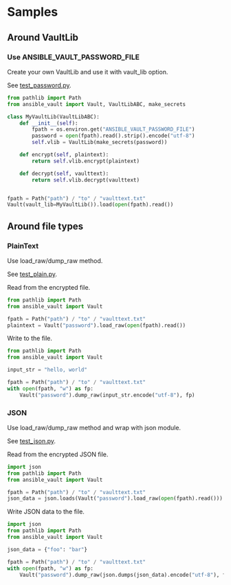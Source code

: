 # Samples

## Around VaultLib

### Use ANSIBLE\_VAULT\_PASSWORD\_FILE

Create your own VaultLib and use it with vault\_lib option.

See [test\_password.py](https://github.com/tomoh1r/ansible-vault/blob/master/test/sample_vault/test_password.py).

```python
from pathlib import Path
from ansible_vault import Vault, VaultLibABC, make_secrets

class MyVaultLib(VaultLibABC):
    def __init__(self):
        fpath = os.environ.get("ANSIBLE_VAULT_PASSWORD_FILE")
        password = open(fpath).read().strip().encode("utf-8")
        self.vlib = VaultLib(make_secrets(password))

    def encrypt(self, plaintext):
        return self.vlib.encrypt(plaintext)

    def decrypt(self, vaulttext):
        return self.vlib.decrypt(vaulttext)


fpath = Path("path") / "to" / "vaulttext.txt"
Vault(vault_lib=MyVaultLib()).load(open(fpath).read())
```

## Around file types

### PlainText

Use load\_raw/dump\_raw method.

See [test\_plain.py](https://github.com/tomoh1r/ansible-vault/blob/master/test/sample_io/test_plain.py).

Read from the encrypted file.
```python
from pathlib import Path
from ansible_vault import Vault

fpath = Path("path") / "to" / "vaulttext.txt"
plaintext = Vault("password").load_raw(open(fpath).read())
```

Write to the file.
```python
from pathlib import Path
from ansible_vault import Vault

input_str = "hello, world"

fpath = Path("path") / "to" / "vaulttext.txt"
with open(fpath, "w") as fp:
    Vault("password").dump_raw(input_str.encode("utf-8"), fp)
```

### JSON

Use load\_raw/dump\_raw method and wrap with json module.

See [test\_json.py](https://github.com/tomoh1r/ansible-vault/blob/master/test/sample_io/test_json.py).

Read from the encrypted JSON file.
```python
import json
from pathlib import Path
from ansible_vault import Vault

fpath = Path("path") / "to" / "vaulttext.txt"
json_data = json.loads(Vault("password").load_raw(open(fpath).read()))
```

Write JSON data to the file.
```python
import json
from pathlib import Path
from ansible_vault import Vault

json_data = {"foo": "bar"}

fpath = Path("path") / "to" / "vaulttext.txt"
with open(fpath, "w") as fp:
    Vault("password").dump_raw(json.dumps(json_data).encode("utf-8"), fp)
```
